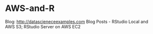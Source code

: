 # AWS-and-R
Blog:  http://datascieneceexamples.com 
Blog Posts - 
  RStudio Local and AWS S3;
  RStudio Server on AWS EC2
